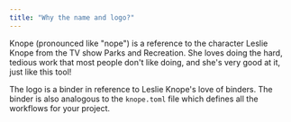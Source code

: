 ```yaml
---
title: "Why the name and logo?"
---
```


Knope (pronounced like "nope") is a reference to the character Leslie Knope from the TV show Parks and Recreation. 
She loves doing the hard, tedious work that most people don't like doing, and she's very good at it, just like this tool!

The logo is a binder in reference to Leslie Knope's love of binders. The binder is also analogous to the `knope.toml` file 
which defines all the workflows for your project.

